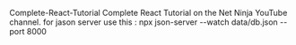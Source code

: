 Complete-React-Tutorial
Complete React Tutorial on the Net Ninja YouTube channel.
for jason server use this :
npx json-server --watch data/db.json --port 8000
